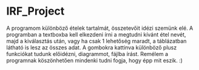 # IRF_Project

A programom különböző ételek tartalmát, összetevőit idézi szemünk elé. A programban a textboxba kell elkezdeni írni a megtudni kívánt étel nevét, majd a kiválasztás után, vagy ha csak 1 lehetőség maradt, a táblázatban látható is lesz az összes adat. A gombokra kattinva különböző plusz funkciókat tudunk előidézni, diagrammot, fájlba írást. Remélem a programnak köszönhetően mindenki tudni fogja, hogy épp mit eszik. :)
